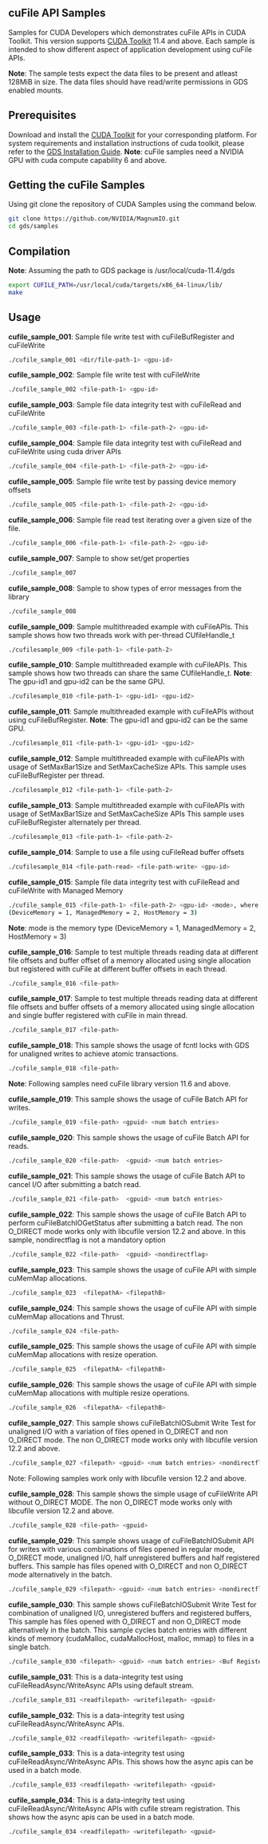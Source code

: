 ## cuFile API Samples

Samples for CUDA Developers which demonstrates cuFile APIs in CUDA Toolkit. This version supports [CUDA Toolkit](https://developer.nvidia.com/cuda-downloads) 11.4 and above. Each sample is intended to show different aspect of application development using cuFile APIs.

**Note**: The sample tests expect the data files to be present and atleast 128MiB in size.
      The data files should have read/write permissions in GDS enabled mounts.

## Prerequisites

Download and install the [CUDA Toolkit](https://developer.nvidia.com/cuda-downloads) for your corresponding platform.
For system requirements and installation instructions of cuda toolkit, please refer to the [GDS Installation Guide](https://docs.nvidia.com/gpudirect-storage/troubleshooting-guide/index.html).
**Note**: cuFile samples need a NVIDIA GPU with cuda compute capability 6 and above. 

## Getting the cuFile Samples

Using git clone the repository of CUDA Samples using the command below.
``` bash
git clone https://github.com/NVIDIA/MagnumIO.git
cd gds/samples
```

## Compilation

**Note**: Assuming the path to GDS package is /usr/local/cuda-11.4/gds
``` bash
export CUFILE_PATH=/usr/local/cuda/targets/x86_64-linux/lib/
make
```

## Usage

**cufile_sample_001**: Sample file write test with cuFileBufRegister and cuFileWrite
``` bash
./cufile_sample_001 <dir/file-path-1> <gpu-id>
```

**cufile_sample_002**: Sample file write test with cuFileWrite
``` bash
./cufile_sample_002 <file-path-1> <gpu-id>
```

**cufile_sample_003**: Sample file data integrity test with cuFileRead and cuFileWrite
``` bash
./cufile_sample_003 <file-path-1> <file-path-2> <gpu-id>
```

**cufile_sample_004**: Sample file data integrity test with cuFileRead and cuFileWrite using cuda driver APIs
``` bash
./cufile_sample_004 <file-path-1> <file-path-2> <gpu-id>
```

**cufile_sample_005**: Sample file write test by passing device memory offsets
``` bash
./cufile_sample_005 <file-path-1> <file-path-2> <gpu-id>
```

**cufile_sample_006**: Sample file read test iterating over a given size of the file.
``` bash
./cufile_sample_006 <file-path-1> <file-path-2> <gpu-id>
```

**cufile_sample_007**: Sample to show set/get properties
``` bash
./cufile_sample_007
```

**cufile_sample_008**: Sample to show types of error messages from the library
``` bash
./cufile_sample_008
```

**cufile_sample_009**: Sample multithreaded example with cuFileAPIs.
This sample shows how two threads work with per-thread CUfileHandle_t
``` bash
./cufilesample_009 <file-path-1> <file-path-2>
```

**cufile_sample_010**: Sample multithreaded example with cuFileAPIs.
This sample shows how two threads can share the same CUfileHandle_t.
**Note**: The gpu-id1 and gpu-id2 can be the same GPU.
``` bash
./cufilesample_010 <file-path-1> <gpu-id1> <gpu-id2>
```

**cufile_sample_011**: Sample multithreaded example with cuFileAPIs without using cuFileBufRegister.
**Note**: The gpu-id1 and gpu-id2 can be the same GPU.
``` bash
./cufilesample_011 <file-path-1> <gpu-id1> <gpu-id2>
```

**cufile_sample_012**: Sample multithreaded example with cuFileAPIs with usage of SetMaxBar1Size and SetMaxCacheSize APIs.
This sample uses cuFileBufRegister per thread.
``` bash
./cufilesample_012 <file-path-1> <file-path-2>
```

**cufile_sample_013**: Sample multithreaded example with cuFileAPIs with usage of SetMaxBar1Size and SetMaxCacheSize APIs
This sample uses cuFileBufRegister alternately per thread.
``` bash
./cufilesample_013 <file-path-1> <file-path-2>
```

**cufile_sample_014**: Sample to use a file using cuFileRead buffer offsets
``` bash
./cufilesample_014 <file-path-read> <file-path-write> <gpu-id>
```

**cufile_sample_015**: Sample file data integrity test with cuFileRead and cuFileWrite with Managed Memory
``` bash
./cufile_sample_015 <file-path-1> <file-path-2> <gpu-id> <mode>, where mode is the memory type
(DeviceMemory = 1, ManagedMemory = 2, HostMemory = 3)
``` 
**Note**: mode is the memory type (DeviceMemory = 1, ManagedMemory = 2, HostMemory = 3)

**cufile_sample_016**: Sample to test multiple threads reading data at different file offsets and
buffer offset of a memory allocated using single allocation but registered with cuFile at different
buffer offsets in each thread.
``` bash
./cufile_sample_016 <file-path>
```

**cufile_sample_017**: Sample to test multiple threads reading data at different file offsets and
buffer offsets of a memory allocated using single allocation and single buffer registered with cuFile in main thread. 
``` bash
./cufile_sample_017 <file-path>
```

**cufile_sample_018**: This sample shows the usage of fcntl locks with GDS for unaligned writes to achieve atomic transactions.
``` bash
./cufile_sample_018 <file-path>
```

**Note**: Following samples need cuFile library version 11.6 and above. 

**cufile_sample_019**: This sample shows the usage of cuFile Batch API for writes.
``` bash
./cufile_sample_019 <file-path> <gpuid> <num batch entries>
```

**cufile_sample_020**: This sample shows the usage of cuFile Batch API for reads.
``` bash
./cufile_sample_020 <file-path>  <gpuid> <num batch entries>
```

**cufile_sample_021**: This sample shows the usage of cuFile Batch API to cancel I/O after submitting a batch read.
``` bash
./cufile_sample_021 <file-path>  <gpuid> <num batch entries>
```

**cufile_sample_022**: This sample shows the usage of cuFile Batch API to perform cuFileBatchIOGetStatus after submitting a batch read. The non O_DIRECT mode works only with libcufile version 12.2 and above. In this sample, nondirectflag is not a mandatory option
``` bash
./cufile_sample_022 <file-path>  <gpuid> <nondirectflag>
```

**cufile_sample_023**: This sample shows the usage of cuFile API with simple cuMemMap allocations.
``` bash
./cufile_sample_023  <filepathA> <filepathB>
```

**cufile_sample_024**: This sample shows the usage of cuFile API with simple cuMemMap allocations and Thrust.
``` bash
./cufile_sample_024 <file-path> 
```

**cufile_sample_025**: This sample shows the usage of cuFile API with simple cuMemMap allocations with resize operation.
``` bash
./cufile_sample_025  <filepathA> <filepathB>
```

**cufile_sample_026**: This sample shows the usage of cuFile API with simple cuMemMap allocations with multiple resize operations.
``` bash
./cufile_sample_026  <filepathA> <filepathB>
```

**cufile_sample_027**: This sample shows cuFileBatchIOSubmit Write Test for unaligned I/O with a variation of files opened in O_DIRECT and non O_DIRECT mode. The non O_DIRECT mode works only with libcufile version 12.2 and above.
``` bash
./cufile_sample_027 <filepath> <gpuid> <num batch entries> <nondirectflag>
```

Note: Following samples work only with libcufile version 12.2 and above.

**cufile_sample_028**: This sample shows the simple usage of cuFileWrite API without O_DIRECT MODE. The non O_DIRECT mode works only with libcufile version 12.2 and above.
``` bash
./cufile_sample_028 <file-path> <gpuid>
```

**cufile_sample_029**: This sample shows usage of cuFileBatchIOSubmit API for writes with various combinations of files opened in regular mode, O_DIRECT mode,
                   unaligned I/O, half unregistered buffers and half registered buffers.
                   This sample has files opened with O_DIRECT and non O_DIRECT mode alternatively in the batch.
``` bash
./cufile_sample_029 <filepath> <gpuid> <num batch entries> <nondirectflag>
```

**cufile_sample_030**: This sample shows cuFileBatchIOSubmit Write Test for combination of unaligned I/O, unregistered buffers and registered buffers,
                   This sample has files opened with O_DIRECT and non O_DIRECT mode alternatively in the batch.
                   This sample cycles batch entries with different kinds of memory (cudaMalloc, cudaMallocHost, malloc, mmap) to files in a single batch.
``` bash
./cufile_sample_030 <filepath> <gpuid> <num batch entries> <Buf Register 0 - register all buffers, 1 - unregistered buffers> <nondirectflag>
```

**cufile_sample_031**: This is a data-integrity test using cuFileReadAsync/WriteAsync APIs using default stream.
``` bash
./cufile_sample_031 <readfilepath> <writefilepath> <gpuid>
```

**cufile_sample_032**: This is a data-integrity test using cuFileReadAsync/WriteAsync APIs.
``` bash
./cufile_sample_032 <readfilepath> <writefilepath> <gpuid>
```

**cufile_sample_033**: This is a data-integrity test using cuFileReadAsync/WriteAsync APIs.
This shows how the async apis can be used in a batch mode.
``` bash
./cufile_sample_033 <readfilepath> <writefilepath> <gpuid>
```

**cufile_sample_034**: This is a data-integrity test using cuFileReadAsync/WriteAsync APIs with cufile stream registration.
This shows how the async apis can be used in a batch mode.
``` bash
./cufile_sample_034 <readfilepath> <writefilepath> <gpuid>
```

